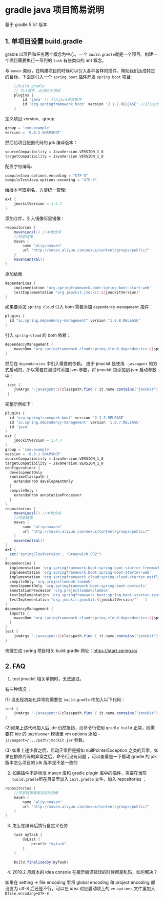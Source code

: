 # gradle java 项目简易说明

基于 gradle 5.5.1 版本
## 1. 单项目设置 build.gradle 

gradle 以项目和任务两个概念为中心，一个 `build.gradle`就是一个项目。构建一个项目需要执行一系列的 `task` 有些类似的 ant 概念。

与 `maven` 类似，在构建项目的时候可以引入各种各样的插件，帮助我们达成特定的目标，下面是引入一个 `spring boot` 插件开发 `spring boot` 项目:
```gradle
	//build.gradle
	// 引入插件，必须位于顶层
	plugins {
		id 'java' // 引入java语言插件
		id 'org.springframework.boot' version '2.1.7.RELEASE' //引入spring boot 插件 版本号为 2.1.7.RELEASE
	}
```
定义项目 version、group:
```gradle
group = 'com.example'
version = '0.0.1-SNAPSHOT'
```
然后给项目配置代码的 jdk 编译版本：
```gradle
sourceCompatibility = JavaVersion.VERSION_1_8
targetCompatibility = JavaVersion.VERSION_1_8
```
配置字符编码:
```gradle
compileJava.options.encoding = "UTF-8"
compileTestJava.options.encoding = "UTF-8"
```
给版本号取别名，方便统一管理:
```gradle
ext {
	jmockitVersion = 1.4.7
}
```
添加仓库，引入镜像阿里镜像：
```gradle
repositories {
    mavenLocal() //本地仓库
    //阿里镜像
    maven {
        name "aliyunmaven"
        url "http://maven.aliyun.com/nexus/content/groups/public/"
    }
    mavenCentral()
}
```
添加依赖
```gradle
dependenices {
	implementation 'org.springframework.boot:spring-boot-start-web'
	testImplementation "org.jmockit:jmockit:${jmockitVersion}"
}
```

如果要添加 `spring cloud` 引入 bom 需要添加 `dependency-management` 插件：
```gradle
plugins {
  id "io.spring.dependency-management" version "1.0.8.RELEASE"
}
```
引入 `spring-cloud` 的 bom 依赖：
```gradle
dependencyManagement {
	mavenBom "org.springframework.cloud:spring-cloud-dependencies:${springCloudVersion}"
}
```
然后在 `dependencies` 中引入需要的依赖。
由于 jmockit 是使用 `-javaagent` 的方式启动的，所以需要在测试时添加 jvm 参数，将 jmockit 包添加到 jvm 启动参数中 :

```gradle 
 test { 
 	jvmArgs "-javaagent:${classpath.find { it.name.contains("jmockit") }.absolutePath}" 
 }
```
完整示例如下：
```gradle 
plugins {
  id 'org.springframework.boot' version '2.1.7.RELEASE'
  id 'io.spring.dependency-management' version '1.0.7.RELEASE'
  id 'java'
}
ext {
    jmockitVersion = 1.4.7
}
group = 'com.example'
version = '0.0.1-SNAPSHOT'
sourceCompatibility = JavaVersion.VERSION_1_8
targetCompatibility = JavaVersion.VERSION_1_8
configurations {
  developmentOnly
  runtimeClasspath {
    extendsFrom developmentOnly
  }
  compileOnly {
    extendsFrom annotationProcessor
  }
}
repositories {
    mavenLocal() //本地仓库
    //阿里镜像
    maven {
        name "aliyunmaven"
        url "http://maven.aliyun.com/nexus/content/groups/public/"
    }
    mavenCentral()
}
ext {
  set('springCloudVersion', "Greenwich.SR2")
}
dependencies {
  implementation 'org.springframework.boot:spring-boot-starter-freemarker'
  implementation 'org.springframework.boot:spring-boot-starter-web'
  implementation 'org.springframework.cloud:spring-cloud-starter-netflix-eureka-client'
  compileOnly 'org.projectlombok:lombok'
  developmentOnly 'org.springframework.boot:spring-boot-devtools'
  annotationProcessor 'org.projectlombok:lombok'
  testImplementation 'org.springframework.boot:spring-boot-starter-test'
  testImplementation "org.jmockit:jmockit:${jmockitVersion}"`	1
}
dependencyManagement {
  imports {
    mavenBom "org.springframework.cloud:spring-cloud-dependencies:${springCloudVersion}"
  }
}
test { 
 	jvmArgs "-javaagent:${classpath.find { it.name.contains("jmockit") }.absolutePath}"
}

```
快捷生成 spring 项目相关 build.gradle 网址：https://start.spring.io/

## 2. FAQ
1. test jmockit 相关单例时，无法通过。

有三种情况 ：

(1) 当出现初始化异常则需要在 `build.gradle` 中加入以下代码：
```gradle
test { 
 	jvmArgs "-javaagent:${classpath.find { it.name.contains("jmockit") }.absolutePath}"
}
```
(2)如果上述代码加入后 ide 仍然报错，而命令行使用 `gradle build` 正常，则需要在 ide 的 `unitRunner` 模板里 vm options 添加 `-javaagent=/.../path/jmockit.jar` 参数。

(3) 如果上述步骤之后，启动正常但是报如 nullPointerException  之类的异常，如果在排除代码的异常之后，命令行没有问题 ，可以查看是一下启动 gradle 的 jdk 版本怎么项目的 jdk 版本是不是一致的

2. 如果插件不是标准 maven 库和 gradle plugin 库中的插件，需要在当前 `build.gradle`所在目录里加入 `init.gradle` 文件，加入 repositories ：
```gradle
repositories {
    //阿里镜像或者指定的镜像
    maven {
        name "aliyunmaven"
        url "http://maven.aliyun.com/nexus/content/groups/public/"
    }
}
```
3. 怎么在编译后执行自定义任务

```gradle 
	task myTask {
		doLast {
			println "mytask"
		}
	}
	
	build.finalizedBy(myTask)
```

4. 2019.2 月版本的 idea console 在提示编译错误的时候都是乱码，如何解决？

如果在 setting ->  file encoding  里将 global encoding 和 project encoding 都设置为 utf-8 后还是不行，可以在 idea 对应启动项上的 `vm.options` 文件里加入 `-Dfile.encoding=UTF-8`



